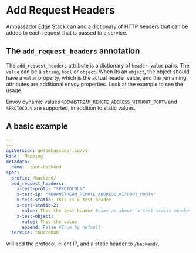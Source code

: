 # Add Request Headers

Ambassador Edge Stack can add a dictionary of HTTP headers that can be added to each request that is passed to a service.

## The `add_request_headers` annotation

The `add_request_headers` attribute is a dictionary of `header`: `value` pairs. The `value` can be a `string`, `bool` or `object`. When its an `object`, the object should have a `value` property, which is the actual header value, and the remaining attributes are additional envoy properties. Look at the example to see the usage.

Envoy dynamic values `%DOWNSTREAM_REMOTE_ADDRESS_WITHOUT_PORT%` and `%PROTOCOL%` are supported, in addition to static values.

## A basic example

```yaml
---
---
apiVersion: getambassador.io/v1
kind:  Mapping
metadata:
  name:  tour-backend
spec:
  prefix: /backend/
  add_request_headers:
    x-test-proto: "%PROTOCOL%"
    x-test-ip: "%DOWNSTREAM_REMOTE_ADDRESS_WITHOUT_PORT%"
    x-test-static: This is a test header
    x-test-static-2:
      value: This the test header #same as above  x-test-static header
    x-test-object:
      value: This the value
      append: False #True by default
  service: tour:8080
```

will add the protocol, client IP, and a static header to `/backend/`.
